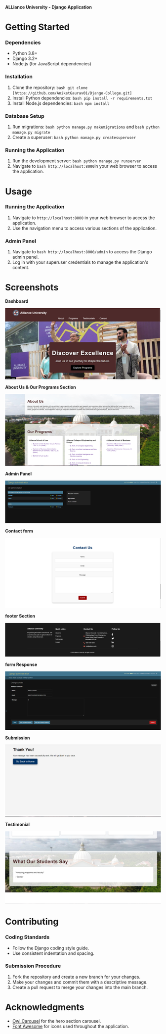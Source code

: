 **ALLiance University - Django Application**

**Getting Started**
===============

### Dependencies

* Python 3.8+
* Django 3.2+
* Node.js (for JavaScript dependencies)

### Installation

1. Clone the repository: ```bash
git clone [https://github.com/AniketGaurav01/Django-College.git]```
2. Install Python dependencies: ```bash
pip install -r requirements.txt```
4. Install Node.js dependencies: ```bash
npm install```

### Database Setup

1. Run migrations: ```bash
python manage.py makemigrations```
 and ```bash
python manage.py migrate```
3. Create a superuser: ```bash
python manage.py createsuperuser```

### Running the Application

1. Run the development server: ```bash
python manage.py runserver```
3. Navigate to ```bash
http://localhost:8000```in your web browser to access the application.

**Usage**
=====

### Running the Application

1. Navigate to `http://localhost:8000` in your web browser to access the application.
2. Use the navigation menu to access various sections of the application.

### Admin Panel

1. Navigate to ```bash http://localhost:8000/admin``` to access the Django admin panel.
2. Log in with your superuser credentials to manage the application's content.

**Screenshots**
==========

**Dashboard**

![Dashboard screenshot](screenshots/dashboard.png)

**About Us & Our Programs Section**

![AboutUs & Our Programs ](screenshots/AboutUs&OurPrograms.png)

**Admin Panel**

![admin screenshot](screenshots/admin.png)

**Contact form**

![form screenshot](screenshots/ContactUs.png)

**footer Section**

![footer screenshot](screenshots/footer.png)

**form Response**

![form Response screenshot](screenshots/formResponse.png)

**Submission**

![submission screenshot](screenshots/Submission.png)

**Testimonial**

![Testimonial screenshot](screenshots/testimonial.png)

**Contributing**
==========

### Coding Standards

* Follow the Django coding style guide.
* Use consistent indentation and spacing.

### Submission Procedure

1. Fork the repository and create a new branch for your changes.
2. Make your changes and commit them with a descriptive message.
3. Create a pull request to merge your changes into the main branch.



**Acknowledgments**
==============

* [Owl Carousel](https://owlcarousel2.github.io/OwlCarousel2/) for the hero section carousel.
* [Font Awesome](https://fontawesome.com/) for icons used throughout the application.
